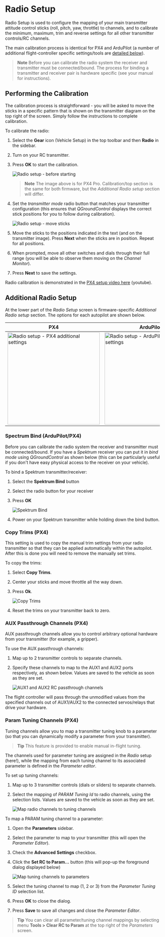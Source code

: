 # Radio Setup

Radio Setup is used to configure the mapping of your main transmitter attitude control sticks (roll, pitch, yaw, throttle) to channels, and to calibrate the minimum, maximum, trim and reverse settings for all other transmitter controls/RC channels.

The main calibration process is identical for PX4 and ArduPilot (a number of additional flight-controller specific settings/tools are [detailed below](#additional-radio-setup)).

> **Note** Before you can calibrate the radio system the receiver and transmitter must be connected/bound. The process for binding a transmitter and receiver pair is hardware specific (see your manual for instructions).

## Performing the Calibration

The calibration process is straightforward - you will be asked to move the sticks in a specific pattern that is shown on the transmitter diagram on the top right of the screen. Simply follow the instructions to complete calibration.

To calibrate the radio:

1. Select the **Gear** icon (Vehicle Setup) in the top toolbar and then **Radio** in the sidebar.
2. Turn on your RC transmitter.
3. Press **OK** to start the calibration.
    
    ![Radio setup - before starting](../../../assets/setup/radio_start_setup.jpg)
    
    > **Note** The image above is for PX4 Pro. Calibration/top section is the same for both firmware, but the *Additional Radio setup* section will differ.

4. Set the *transmitter mode* radio button that matches your transmitter configuration (this ensures that *QGroundControl* displays the correct stick positions for you to follow during calibration).
    
    ![Radio setup - move sticks](../../../assets/setup/radio_sticks_throttle.jpg)

5. Move the sticks to the positions indicated in the text (and on the transmitter image). Press **Next** when the sticks are in position. Repeat for all positions.

6. When prompted, move all other switches and dials through their full range (you will be able to observe them moving on the *Channel Monitor*).

7. Press **Next** to save the settings.

Radio calibration is demonstrated in the [PX4 setup video here](https://youtu.be/91VGmdSlbo4?t=4m30s) (youtube).

## Additional Radio Setup

At the lower part of the *Radio Setup* screen is firmware-specific *Additional Radio setup* section. The options for each autopilot are shown below.

| PX4                                                                                                                               | ArduPilot                                                                                                                                     |
| --------------------------------------------------------------------------------------------------------------------------------- | --------------------------------------------------------------------------------------------------------------------------------------------- |
| <img src="../../../assets/setup/radio_additional_radio_setup_px4.jpg" title="Radio setup - PX4 additional settings" width="300px" /> | <img src="../../../assets/setup/radio_additional_radio_setup_ardupilot.jpg" title="Radio setup - ArduPilot additional settings" width="300px" /> |

### Spectrum Bind (ArduPilot/PX4)

Before you can calibrate the radio system the receiver and transmitter must be connected/bound. If you have a *Spektrum* receiver you can put it in *bind mode* using *QGroundControl* as shown below (this can be particularly useful if you don't have easy physical access to the receiver on your vehicle).

To bind a Spektrum transmitter/receiver:

1. Select the **Spektrum Bind** button
2. Select the radio button for your receiver
3. Press **OK**
    
    ![Spektrum Bind](../../../assets/setup/radio_additional_setup_spectrum_bind_select_channels.jpg)

4. Power on your Spektrum transmitter while holding down the bind button.

### Copy Trims (PX4)

This setting is used to copy the manual trim settings from your radio transmitter so that they can be applied automatically within the autopilot. After this is done you will need to remove the manually set trims.

To copy the trims:

1. Select **Copy Trims**.
2. Center your sticks and move throttle all the way down. 
3. Press **Ok**.
    
    ![Copy Trims](../../../assets/setup/radio_additional_radio_setup_copy_trims_px4.jpg)

4. Reset the trims on your transmitter back to zero.

### AUX Passthrough Channels (PX4)

AUX passthrough channels allow you to control arbitrary optional hardware from your transmitter (for example, a gripper).

To use the AUX passthrough channels:

1. Map up to 2 transmitter controls to separate channels. 
2. Specify these channels to map to the AUX1 and AUX2 ports respectively, as shown below. Values are saved to the vehicle as soon as they are set.
    
    ![AUX1 and AUX2 RC passthrough channels](../../../assets/setup/radio_additional_setup_aux_passthrough_channels_px4.jpg)

The flight controller will pass through the unmodified values from the specified channels out of AUX1/AUX2 to the connected servos/relays that drive your hardware.

### Param Tuning Channels (PX4)

Tuning channels allow you to map a transmitter tuning knob to a parameter (so that you can dynamically modify a parameter from your transmitter).

> **Tip** This feature is provided to enable manual in-flight tuning.

The channels used for parameter tuning are assigned in the *Radio* setup (here!), while the mapping from each tuning channel to its associated parameter is defined in the *Parameter editor*.

To set up tuning channels:

1. Map up to 3 transmitter controls (dials or sliders) to separate channels.
2. Select the mapping of *PARAM Tuning Id* to radio channels, using the selection lists. Values are saved to the vehicle as soon as they are set.
    
    ![Map radio channels to tuning channels](../../../assets/setup/radio_additional_radio_setup_param_tuning_px4.jpg)

To map a PARAM tuning channel to a parameter:

1. Open the **Parameters** sidebar. 
2. Select the parameter to map to your transmitter (this will open the *Parameter Editor*).
3. Check the **Advanced Settings** checkbox.
4. Click the **Set RC to Param...** button (this will pop-up the foreground dialog displayed below)
    
    ![Map tuning channels to parameters](../../../assets/setup/parameters_radio_channel_mapping_px4.jpg)

5. Select the tuning channel to map (1, 2 or 3) from the *Parameter Tuning ID* selection list.

6. Press **OK** to close the dialog.
7. Press **Save** to save all changes and close the *Parameter Editor*.

> **Tip** You can clear all parameter/tuning channel mappings by selecting menu **Tools > Clear RC to Param** at the top right of the *Parameters* screen.